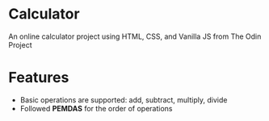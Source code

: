 # Calculator
An online calculator project using HTML, CSS, and Vanilla JS from The Odin Project

# Features
- Basic operations are supported: add, subtract, multiply, divide
- Followed <b>PEMDAS</b> for the order of operations

